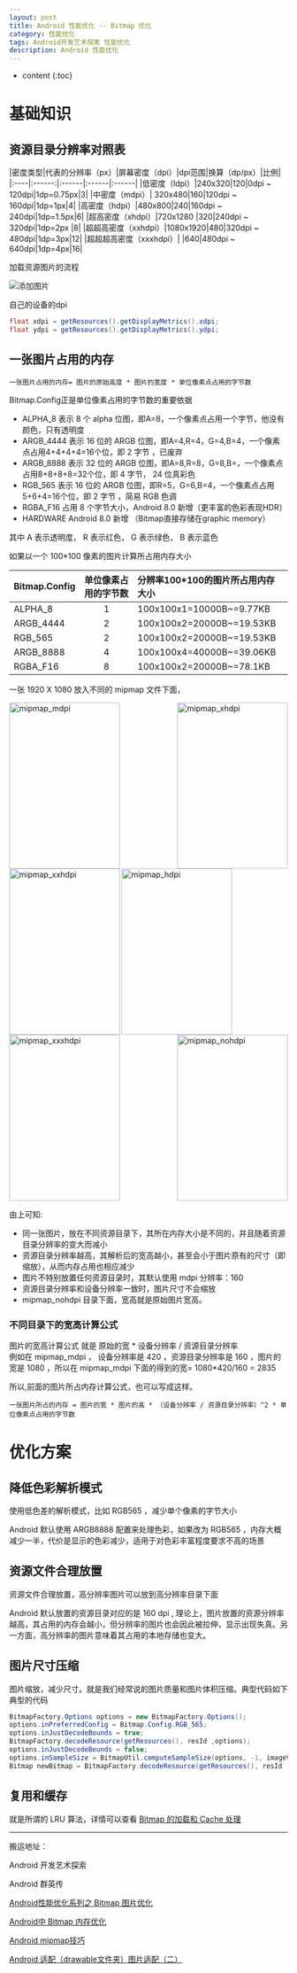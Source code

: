 ```yaml
---
layout: post
title: Android 性能优化 -- Bitmap 优化
category: 性能优化
tags: Android开发艺术探索 性能优化
description: Android 性能优化
---
```


* content
{:toc}


# 基础知识

## 资源目录分辨率对照表

|密度类型|代表的分辨率（px）|屏幕密度（dpi）|dpi范围|换算（dp/px）|比例|
|:----|:------:|:------|:------|:------|
|低密度（ldpi）|240x320|120|0dpi ~ 120dpi|1dp=0.75px|3|
|中密度（mdpi）|	320x480|160|120dpi ~ 160dpi|1dp=1px|4|
|高密度（hdpi）|480x800|240|160dpi ~ 240dpi|1dp=1.5px|6|
|超高密度（xhdpi）|720x1280	|320|240dpi ~ 320dpi|1dp=2px	|8|
|超超高密度（xxhdpi）|1080x1920|480|320dpi ~ 480dpi|1dp=3px|12|
|超超超高密度（xxxhdpi）| |640|480dpi ~ 640dpi|1dp=4px|16|

加载资源图片的流程

![添加图片](../../../../images/drawable_image.png)

自己的设备的dpi
```java
float xdpi = getResources().getDisplayMetrics().xdpi;
float ydpi = getResources().getDisplayMetrics().ydpi;
```

## 一张图片占用的内存
```
一张图片占用的内存= 图片的原始高度 * 图片的宽度 * 单位像素点占用的字节数
```

Bitmap.Config正是单位像素占用的字节数的重要依据
* ALPHA_8  表示 8 个 alpha 位图，即A=8，一个像素点占用一个字节，他没有颜色，只有透明度
* ARGB_4444 表示 16 位的 ARGB 位图，即A=4,R=4，G=4,B=4，一个像素点占用4+4+4+4=16个位，即 2 字节 ，已废弃
* ARGB_8888  表示 32 位的 ARGB 位图，即A=8,R=8，G=8,B=，一个像素点占用8+8+8+8=32个位，即 4 字节， 24 位真彩色
* RGB_565  表示 16 位的 ARGB 位图，即R=5，G=6,B=4，一个像素点占用5+6+4=16个位，即 2 字节 ，简易 RGB 色调
* RGBA_F16 占用 8 个字节大小，Android 8.0 新增（更丰富的色彩表现HDR）
* HARDWARE   Android 8.0 新增 （Bitmap直接存储在graphic memory）

其中 A 表示透明度， R 表示红色， G 表示绿色， B 表示蓝色

如果以一个 100*100 像素的图片计算所占用内存大小


|Bitmap.Config|单位像素占用的字节数|分辨率100*100的图片所占用内存大小|
|:----|:------:|:------|
|ALPHA_8|1|100x100x1=10000B~=9.77KB|
|ARGB_4444|2|100x100x2=20000B~=19.53KB|
|RGB_565|2|100x100x2=20000B~=19.53KB|
|ARGB_8888|4|100x100x4=40000B~=39.06KB|
|RGBA_F16|8|100x100x2=20000B~=78.1KB|


一张 1920 X 1080 放入不同的 mipmap 文件下面，

<img src="../../../../images/mipmap_mdpi.png" alt="mipmap_mdpi" width="200" height="300" align="left" />
<img src="../../../../images/mipmap_xhdpi.png" alt="mipmap_xhdpi" width="200" height="300" align="right" />
<img src="../../../../images/mipmap_hdpi.png" alt="mipmap_hdpi" width="200" height="300" align="center" />
<img src="../../../../images/mipmap_xxhdpi.png" alt="mipmap_xxhdpi" width="200" height="300" align="left" />
<img src="../../../../images/mipmap_nohdpi.png" alt="mipmap_nohdpi" width="200" height="300" align="right" />
<img src="../../../../images/mipmap_xxxhdpi.png" alt="mipmap_xxxhdpi" width="200" height="300" align="center" />


由上可知:
* 同一张图片，放在不同资源目录下，其所在内存大小是不同的，并且随着资源目录分辨率的变大而减小
* 资源目录分辨率越高，其解析后的宽高越小，甚至会小于图片原有的尺寸（即缩放），从而内存占用也相应减少
* 图片不特别放置任何资源目录时，其默认使用 mdpi 分辨率：160
* 资源目录分辨率和设备分辨率一致时，图片尺寸不会缩放
* mipmap_nohdpi 目录下面，宽高就是原始图片宽高。

### 不同目录下的宽高计算公式

图片的宽高计算公式 就是 原始的宽 * 设备分辨率 / 资源目录分辨率  
例如在 mipmap_mdpi ， 设备分辨率是 420 ，资源目录分辨率是 160 ，图片的宽是 1080 ，所以在 mipmap_mdpi 下面的得到的宽= 1080*420/160 = 2835

所以,前面的图片所占内存计算公式，也可以写成这样。
```
一张图片所占的内存 = 图片的宽 * 图片的高 * （设备分辨率 / 资源目录分辨率）^2 * 单位像素点占用的字节数
```

# 优化方案
## 降低色彩解析模式
使用低色差的解析模式，比如 RGB565 ，减少单个像素的字节大小

Android 默认使用 ARGB8888 配置来处理色彩，如果改为 RGB565 ，内存大概减少一半，代价是显示的色彩减少，适用于对色彩丰富程度要求不高的场景

## 资源文件合理放置
资源文件合理放置，高分辨率图片可以放到高分辨率目录下面

Android 默认放置的资源目录对应的是 160 dpi , 理论上，图片放置的资源分辨率越高，其占用的内存会越小，但分辨率的图片也会因此被拉伸，显示出现失真。另一方面，高分辨率的图片意味着其占用的本地存储也变大。

## 图片尺寸压缩
图片缩放，减少尺寸。就是我们经常说的图片质量和图片体积压缩。典型代码如下
典型的代码
```java
BitmapFactory.Options options = new BitmapFactory.Options();
options.inPreferredConfig = Bitmap.Config.RGB_565;
options.inJustDecodeBounds = true;
BitmapFactory.decodeResource(getResources(), resId ,options);
options.inJustDecodeBounds = false;
options.inSampleSize = BitmapUtil.computeSampleSize(options, -1, imageView.getWidth() * imageView.getHeight());
Bitmap newBitmap = BitmapFactory.decodeResource(getResources(), resId , options);
```
## 复用和缓存
就是所谓的 LRU 算法，详情可以查看 [ Bitmap 的加载和 Cache 处理 ](../../../../article-detail/2018/03/17/Bitmap-loading-and-Cache/)

---   
搬运地址：    

Android 开发艺术探索      

Android 群英传     

[Android性能优化系列之 Bitmap 图片优化](https://blog.csdn.net/u012124438/article/details/66087785)   

[ Android中 Bitmap 内存优化 ](https://www.jianshu.com/p/3f6f6e4f1c88)

[Android mipmap技巧](https://www.jianshu.com/p/7fa3417d2ca4)

[Android 适配（drawable文件夹）图片适配（二）](https://www.cnblogs.com/huihuizhang/p/9473698.html)
